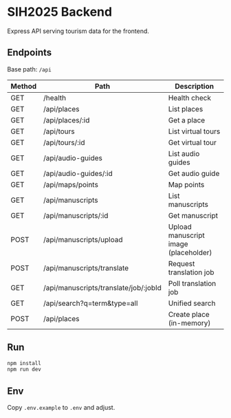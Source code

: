 # SIH2025 Backend

Express API serving tourism data for the frontend.

## Endpoints
Base path: `/api`

| Method | Path | Description |
| ------ | ---- | ----------- |
| GET | /health | Health check |
| GET | /api/places | List places |
| GET | /api/places/:id | Get a place |
| GET | /api/tours | List virtual tours |
| GET | /api/tours/:id | Get virtual tour |
| GET | /api/audio-guides | List audio guides |
| GET | /api/audio-guides/:id | Get audio guide |
| GET | /api/maps/points | Map points |
| GET | /api/manuscripts | List manuscripts |
| GET | /api/manuscripts/:id | Get manuscript |
| POST | /api/manuscripts/upload | Upload manuscript image (placeholder) |
| POST | /api/manuscripts/translate | Request translation job |
| GET | /api/manuscripts/translate/job/:jobId | Poll translation job |
| GET | /api/search?q=term&type=all | Unified search |
| POST | /api/places | Create place (in-memory) |

## Run

```bash
npm install
npm run dev
```

## Env
Copy `.env.example` to `.env` and adjust.
